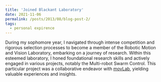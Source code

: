 ```yaml
---
title: 'Joined Blackant Laboratory'
date: 2021-11-06
permalink: /posts/2013/08/blog-post-2/
tags:
  - personal expirence
---
```


During my sophomore year, I navigated through intense competition and rigorous selection processes to become a member of the Robotic Motion and Vision Laboratory, embarking on a journey of research. Within this esteemed laboratory, I honed foundational research skills and actively engaged in various projects, notably the Multi-robot Swarm Control. This particular project was a collaborative endeavor with [movLab](https://www.amovlab.com/), yielding valuable experiences and insights.
